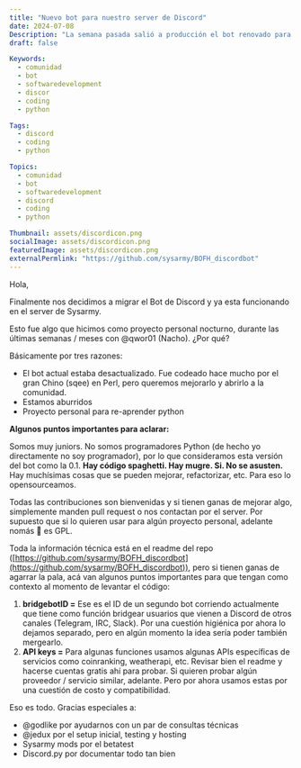 ```yaml
---
title: "Nuevo bot para nuestro server de Discord"
date: 2024-07-08
Description: "La semana pasada salió a producción el bot renovado para nuestro server de Discord. Aquí vas a encontrar información útil, y una introducción a cómo colaborar."
draft: false

Keywords:
  - comunidad
  - bot
  - softwaredevelopment
  - discor
  - coding
  - python

Tags:
  - discord
  - coding
  - python

Topics:
  - comunidad
  - bot
  - softwaredevelopment
  - discord
  - coding
  - python

Thumbnail: assets/discordicon.png
socialImage: assets/discordicon.png
featuredImage: assets/discordicon.png
externalPermlink: "https://github.com/sysarmy/BOFH_discordbot"
---
```



Hola,

Finalmente nos decidimos a migrar el Bot de Discord y ya esta funcionando en el server de Sysarmy.

Esto fue algo que hicimos como proyecto personal nocturno, durante las últimas semanas / meses con @qwor01 (Nacho). ¿Por qué?

Básicamente por tres razones:
- El bot actual estaba desactualizado. Fue codeado hace mucho por el gran Chino (sqee) en Perl, pero queremos mejorarlo y abrirlo a la comunidad.
- Estamos aburridos
- Proyecto personal para re-aprender python

**Algunos puntos importantes para aclarar:**

Somos muy juniors. No somos programadores Python (de hecho yo directamente no soy programador), por lo que consideramos esta versión del bot como la 0.1. **Hay código spaghetti. Hay mugre. Si. No se asusten.** Hay muchísimas cosas que se pueden mejorar, refactorizar, etc. Para eso lo opensourceamos.

Todas las contribuciones son bienvenidas y si tienen ganas de mejorar algo, simplemente manden pull request o nos contactan por el server. Por supuesto que si lo quieren usar para algún proyecto personal, adelante nomás 🙂 es GPL.

Toda la información técnica está en el readme del repo ([https://github.com/sysarmy/BOFH_discordbot](https://github.com/sysarmy/BOFH_discordbot)), pero si tienen ganas de agarrar la pala, acá van algunos puntos importantes para que tengan como contexto al momento de levantar el código:

1. **bridgebotID =** Ese es el ID de un segundo bot corriendo actualmente que tiene como función bridgear usuarios que vienen a Discord de otros canales (Telegram, IRC, Slack). Por una cuestión higiénica por ahora lo dejamos separado, pero en algún momento la idea sería poder también mergearlo.
2. **API keys =** Para algunas funciones usamos algunas APIs específicas de servicios como coinranking, weatherapi, etc. Revisar bien el readme y hacerse cuentas gratis ahí para probar. Si quieren probar algún proveedor / servicio similar, adelante. Pero por ahora usamos estas por una cuestión de costo y compatibilidad.

Eso es todo. Gracias especiales a:
- @godlike por ayudarnos con un par de consultas técnicas
- @jedux por el setup inicial, testing y hosting
- Sysarmy mods por el betatest
- Discord.py por documentar todo tan bien